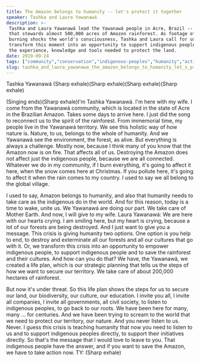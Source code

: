 ```yaml
---
title: The Amazon belongs to humanity -- let's protect it together
speaker: Tashka and Laura Yawanawá
description: >-
 Tashka and Laura Yawanawá lead the Yawanawá people in Acre, Brazil -- a tribe
 that stewards almost 500,000 acres of Amazon rainforest. As footage of the Amazon
 burning shocks the world's consciousness, Tashka and Laura call for us to
 transform this moment into an opportunity to support indigenous people who have
 the experience, knowledge and tools needed to protect the land.
date: 2019-09-24
tags: ["community","conservation","indigenous-peoples","humanity","activism","society","social-change","south-america"]
slug: tashka_and_laura_yawanawa_the_amazon_belongs_to_humanity_let_s_protect_it_together
---
```


Tashka Yawanawá (Sharp exhale)(Sharp exhale)(Sharp exhale)(Sharp exhale)

(Singing ends)(Sharp exhale)I'm Tashka Yawanawá. I'm here with my wife. I come from the
Yawanawá community, which is located in the state of Acre in the Brazilian Amazon. Takes
some days to arrive here. I just did the song to reconnect us to the spirit of the
rainforest. From immemorial time, my people live in the Yawanawá territory. We see this
holistic way of how nature is. Nature, to us, belongs to the whole of humanity. And we
Yawanawá see the environment, the forest, as alive. But everything is always a
challenge. Mostly now, because I think many of you know that the Amazon now is on fire.
That affects all of us. Destroying the Amazon does not affect just the indigenous people,
because we are all connected. Whatever we do in my community, if I burn everything, it's
going to affect it here, when the snow comes here at Christmas. If you pollute here, it's
going to affect it when the rain comes to my country. I used to say we all belong to the
global village.

I used to say, Amazon belongs to humanity, and also that humanity needs to take care as
the indigenous do in the world. And for this reason, today is a time to wake, unite us. We
Yawanawá are doing our part. We take care of Mother Earth. And now, I will give to my
wife. Laura Yawanawá: We are here with our hearts crying. I am smiling here, but my heart
is crying, because a lot of our forests are being destroyed. And I just want to give you a
message. This crisis is giving humanity two options. One option is you help to end, to
destroy and exterminate all our forests and all our cultures that go with it. Or, we
transform this crisis into an opportunity to empower indigenous people, to support
indigenous people and to save the rainforest and their cultures. And how can you do
that? We have, the Yawanawá, we created a life plan, which is our strategic planning that
tells us the steps of how we want to secure our territory. We take care of about 200,000
hectares of rainforest.

But now it's under threat. So this life plan shows the steps for us to secure our land,
our biodiversity, our culture, our education. I invite you all, I invite all companies, I
invite all governments, all civil society, to listen to indigenous peoples, to go back to
our roots. We have been here for many, many ... for centuries. And we have been trying to
scream to the world that we need to protect our territory, our nature. And you never
listen to us. Never. I guess this crisis is teaching humanity that now you need to listen
to us and to support indigenous peoples directly, to support their initiatives directly.
So that's the message that I would love to leave to you. That indigenous people have the
answer, and if you want to save the Amazon, we have to take action now. TY: (Sharp
exhale)

<!--
ad_duration=3.33
comment_count=16
event="We the Future"
has_talk_citation=1
intro_duration=11.82
is_subtitle_required="False"
is_talk_featured="True"
language="en"
language_swap="False"
native_language="en"
number_of_related_talks=6
number_of_speakers=1
number_of_subtitled_videos=28
number_of_tags=8
number_of_talk_download_languages=29
number_of_talk_more_resources=0
number_of_talk_recommendations=0
number_of_talks_take_actions=2
post_ad_duration=0.83
published_timestamp="2019-11-05 15:49:49"
recording_date="2019-09-24"
speaker_description="Leaders of the Yawanawá"
speaker_is_published=1
speaker_name="Tashka and Laura Yawanawá"
talk_more_resources=[]
talk_name="The Amazon belongs to humanity -- let's protect it together"
talks_tags=["community","conservation","indigenous-peoples","humanity","activism","society","social-change","south-america"]
url_photo_speaker="https://pe.tedcdn.com/images/ted/57e42c162b1c6e1dea28ef647852b2bc3296ce7d_254x191.jpg"
url_photo_talk="https://s3.amazonaws.com/talkstar-photos/uploads/1ac77314-8f3a-41e7-b43d-49574dd40db6/TashkaYawanawa_2019S-embed.jpg"
url_webpage="https://www.ted.com/talks/tashka_and_laura_yawanawa_the_amazon_belongs_to_humanity_let_s_protect_it_together"
video_type_name="TED Salon Talk (partner)"
-->